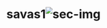 # savas1![sec-img](https://github.com/sipahi13/savas1/assets/129686619/7b5f1ee0-8daf-4e50-ad44-4003d20f49b2)

